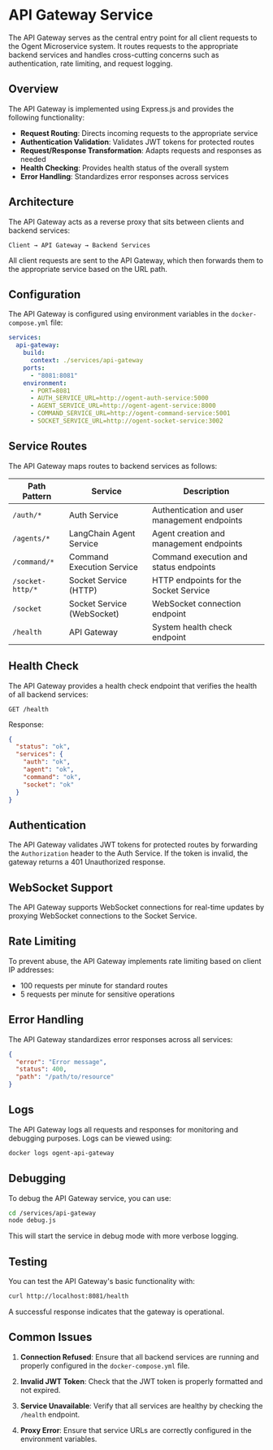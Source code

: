 # API Gateway Service

The API Gateway serves as the central entry point for all client requests to the Ogent Microservice system. It routes requests to the appropriate backend services and handles cross-cutting concerns such as authentication, rate limiting, and request logging.

## Overview

The API Gateway is implemented using Express.js and provides the following functionality:

- **Request Routing**: Directs incoming requests to the appropriate service
- **Authentication Validation**: Validates JWT tokens for protected routes
- **Request/Response Transformation**: Adapts requests and responses as needed
- **Health Checking**: Provides health status of the overall system
- **Error Handling**: Standardizes error responses across services

## Architecture

The API Gateway acts as a reverse proxy that sits between clients and backend services:

```
Client → API Gateway → Backend Services
```

All client requests are sent to the API Gateway, which then forwards them to the appropriate service based on the URL path.

## Configuration

The API Gateway is configured using environment variables in the `docker-compose.yml` file:

```yaml
services:
  api-gateway:
    build:
      context: ./services/api-gateway
    ports:
      - "8081:8081"
    environment:
      - PORT=8081
      - AUTH_SERVICE_URL=http://ogent-auth-service:5000
      - AGENT_SERVICE_URL=http://ogent-agent-service:8000
      - COMMAND_SERVICE_URL=http://ogent-command-service:5001
      - SOCKET_SERVICE_URL=http://ogent-socket-service:3002
```

## Service Routes

The API Gateway maps routes to backend services as follows:

| Path Pattern | Service | Description |
|--------------|---------|-------------|
| `/auth/*` | Auth Service | Authentication and user management endpoints |
| `/agents/*` | LangChain Agent Service | Agent creation and management endpoints |
| `/command/*` | Command Execution Service | Command execution and status endpoints |
| `/socket-http/*` | Socket Service (HTTP) | HTTP endpoints for the Socket Service |
| `/socket` | Socket Service (WebSocket) | WebSocket connection endpoint |
| `/health` | API Gateway | System health check endpoint |

## Health Check

The API Gateway provides a health check endpoint that verifies the health of all backend services:

```
GET /health
```

Response:
```json
{
  "status": "ok",
  "services": {
    "auth": "ok",
    "agent": "ok",
    "command": "ok",
    "socket": "ok"
  }
}
```

## Authentication

The API Gateway validates JWT tokens for protected routes by forwarding the `Authorization` header to the Auth Service. If the token is invalid, the gateway returns a 401 Unauthorized response.

## WebSocket Support

The API Gateway supports WebSocket connections for real-time updates by proxying WebSocket connections to the Socket Service.

## Rate Limiting

To prevent abuse, the API Gateway implements rate limiting based on client IP addresses:

- 100 requests per minute for standard routes
- 5 requests per minute for sensitive operations

## Error Handling

The API Gateway standardizes error responses across all services:

```json
{
  "error": "Error message",
  "status": 400,
  "path": "/path/to/resource"
}
```

## Logs

The API Gateway logs all requests and responses for monitoring and debugging purposes. Logs can be viewed using:

```bash
docker logs ogent-api-gateway
```

## Debugging

To debug the API Gateway service, you can use:

```bash
cd /services/api-gateway
node debug.js
```

This will start the service in debug mode with more verbose logging.

## Testing

You can test the API Gateway's basic functionality with:

```bash
curl http://localhost:8081/health
```

A successful response indicates that the gateway is operational.

## Common Issues

1. **Connection Refused**: Ensure that all backend services are running and properly configured in the `docker-compose.yml` file.

2. **Invalid JWT Token**: Check that the JWT token is properly formatted and not expired.

3. **Service Unavailable**: Verify that all services are healthy by checking the `/health` endpoint.

4. **Proxy Error**: Ensure that service URLs are correctly configured in the environment variables. 